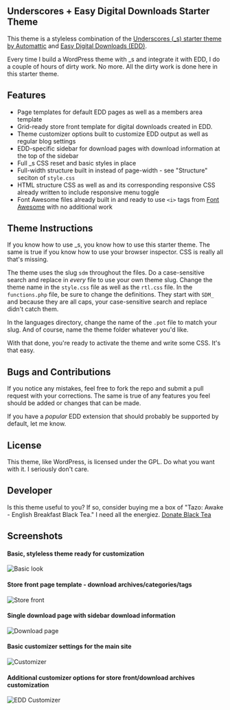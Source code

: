 Underscores + Easy Digital Downloads Starter Theme
-----

This theme is a styleless combination of the [Underscores (_s) starter theme by Automattic](https://github.com/Automattic/_s) and [Easy Digital Downloads (EDD)](https://easydigitaldownloads.com/).

Every time I build a WordPress theme with _s and integrate it with EDD, I do a couple of hours of dirty work. No more. All the dirty work is done here in this starter theme.

Features
-----
* Page templates for default EDD pages as well as a members area template
* Grid-ready store front template for digital downloads created in EDD. 
* Theme customizer options built to customize EDD output as well as regular blog settings
* EDD-specific sidebar for download pages with download information at the top of the sidebar
* Full _s CSS reset and basic styles in place
* Full-width structure built in instead of page-width - see "Structure" seciton of `style.css`
* HTML structure CSS as well as and its corresponding responsive CSS already written to include responsive menu toggle
* Font Awesome files already built in and ready to use `<i>` tags from [Font Awesome](http://fontawesome.io/icons/) with no additional work

Theme Instructions
-----
If you know how to use _s, you know how to use this starter theme. The same is true if you know how to use your browser inspector. CSS is really all that's missing.

The theme uses the slug `sdm` throughout the files. Do a case-sensitive search and replace in *every* file to use your own theme slug. Change the theme name in the `style.css` file as well as the `rtl.css` file. In the `functions.php` file, be sure to change the definitions. They start with `SDM_` and because they are all caps, your case-sensitive search and replace didn't catch them.

In the languages directory, change the name of the `.pot` file to match your slug. And of course, name the theme folder whatever you'd like.

With that done, you're ready to activate the theme and write some CSS. It's that easy.

Bugs and Contributions
-----
If you notice any mistakes, feel free to fork the repo and submit a pull request with your corrections. The same is true of any features you feel should be added or changes that can be made. 

If you have a *popular* EDD extension that should probably be supported by default, let me know.

License
-----
This theme, like WordPress, is licensed under the GPL. Do what you want with it. I seriously don't care. 

Developer
-----
Is this theme useful to you? If so, consider buying me a box of "Tazo: Awake - English Breakfast Black Tea." I need all the energiez. [Donate Black Tea](https://www.paypal.com/cgi-bin/webscr?cmd=_s-xclick&hosted_button_id=52HQDSEUA542S)

Screenshots
-----

#### Basic, styleless theme ready for customization

![Basic look](http://seandavis.co/wp-content/uploads/2014/02/default-layout.png "Basic look")

#### Store front page template - download archives/categories/tags

![Store front](http://seandavis.co/wp-content/uploads/2014/02/store-front1.png "Store front")

#### Single download page with sidebar download information

![Download page](http://seandavis.co/wp-content/uploads/2014/02/download-page.png "Download page")

#### Basic customizer settings for the main site

![Customizer](http://seandavis.co/wp-content/uploads/2014/02/customizer-blog.png "Customizer")

#### Additional customizer options for store front/download archives customization

![EDD Customizer](http://seandavis.co/wp-content/uploads/2014/02/customizer-store.png "EDD Customizer")
